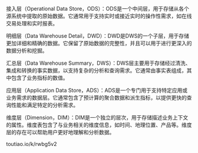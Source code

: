 接入层（Operational Data Store，ODS）：ODS是一个中间层，用于存储从各个源系统中提取的原始数据。它通常用于支持实时或接近实时的操作性需求，如在线交易处理和实时报表。

明细层（Data Warehouse Detail，DWD）：DWD是DWS的一个子层，用于存储更加详细和精确的数据。它保留了原始数据的完整性，并且可以用于进行更深入的数据分析和挖掘。

汇总层（Data Warehouse Summary，DWS）：DWS层主要用于存储经过清洗、集成和转换的事实数据，以支持复杂的分析和查询需求。它通常由事实表组成，其中包含了业务指标的数值。

应用层（Application Data Store，ADS）：ADS是一个专门用于支持特定应用或业务需求的数据层。它通常包含了预计算的聚合数据和派生指标，以提供更快的查询性能和满足特定的分析需求。



维度层（Dimension，DIM）：DIM是一个独立的层次，用于存储描述业务上下文的属性。维度表包含了与业务相关的维度信息，如时间、地理位置、产品等。维度层的存在可以帮助用户更好地理解和分析数据。



toutiao.io/k/rwbg5v2
